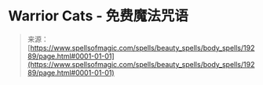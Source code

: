 <!--yml

category: 未分类

date: 2024-06-12 19:01:09

-->

# Warrior Cats - 免费魔法咒语

> 来源：[https://www.spellsofmagic.com/spells/beauty_spells/body_spells/19289/page.html#0001-01-01](https://www.spellsofmagic.com/spells/beauty_spells/body_spells/19289/page.html#0001-01-01)

